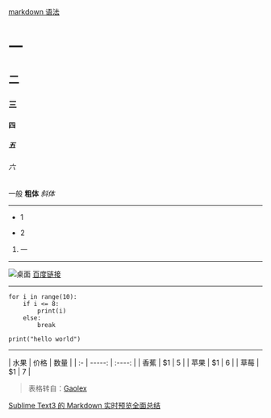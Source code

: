 [markdown 语法](#)

# 一
## 二
### 三
#### 四
##### 五
###### 六
一般
**粗体**
*斜体*
***
* 1
- 2
1. 一
***
![桌面](http://upload-images.jianshu.io/upload_images/15296591-7ceb1a67726153c9.png?imageMogr2/auto-orient/strip%7CimageView2/2/w/1240)
[百度链接](https://www.baidu.com)
***
```
for i in range(10):
    if i <= 8:
        print(i)
    else:
        break
```
    print("hello world")
***
| 水果        | 价格    |  数量  |
    |  :-   | -----:   | :----: |
    | 香蕉      | $1      |   5    |
    | 苹果        | $1      |   6    |
    | 草莓        | $1      |   7    |
>表格转自：[Gaolex](https://www.jianshu.com/u/9bd3ba22210c)

[Sublime Text3 的 Markdown 实时预览全面总结](https://blog.csdn.net/qq_20011607/article/details/81370236)
